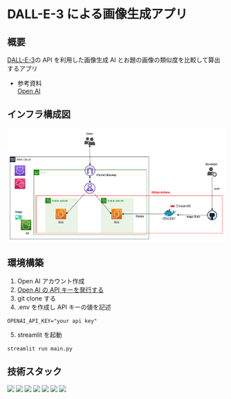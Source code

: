 # DALL-E-3 による画像生成アプリ

## 概要

[DALL-E-3](https://help.openai.com/en/articles/8555480-dall-e-3-api)の API を利用した画像生成 AI とお題の画像の類似度を比較して算出するアプリ

- 参考資料<br>
  [Open AI](https://platform.openai.com/docs/api-reference)

## インフラ構成図

<img src="images/stream-app-alb.drawio.png" width="650px">

## 環境構築

1. Open AI アカウント作成
2. [Open AI の API キーを発行する](https://nicecamera.kidsplates.jp/help/feature/ai-kata/openapi_apikey/)
3. git clone する
4. .env を作成し API キーの値を記述

```
OPENAI_API_KEY="your api key"
```

5. streamlit を起動

```
streamlit run main.py
```

## 技術スタック

<img src="https://img.shields.io/badge/-TypeScript-111111.svg?logo=typescript&style=#3178C6&logoColor=#3178C6" height="30px">

<img src="https://img.shields.io/badge/-Python-111111.svg?logo=python&style=#3178C6&logoColor=#3178C6" height="30px">

<img src="https://img.shields.io/badge/-Streamlit-111111.svg?logo=streamlit&style=plastic" height="30px">

<img src="https://img.shields.io/badge/-Amazon AWS-111111.svg?logo=amazonaws&style=#412991&logoColor=#412991" height="30px">

<img src="https://img.shields.io/badge/-Docker-111111.svg?logo=docker&style=plastic" height="30px">

<img src="https://img.shields.io/badge/-Github Actions-111111.svg?logo=githubactions&style=#3178C6&logoColor=#3178C6" height="30px">

<img src="https://img.shields.io/badge/-OpenAI-111111.svg?logo=OpenAI&style=#412991&logoColor=#412991" height="30px">
